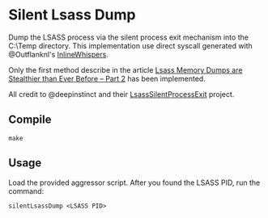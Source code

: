 # Silent Lsass Dump

Dump the LSASS process via the silent process exit mechanism into the C:\\Temp directory.
This implementation use direct syscall generated with @Outflanknl's [InlineWhispers](https://github.com/outflanknl/InlineWhispers).

Only the first method describe in the article [Lsass Memory Dumps are Stealthier than Ever Before – Part 2](https://www.deepinstinct.com/2021/02/16/lsass-memory-dumps-are-stealthier-than-ever-before-part-2/) has been implemented.

All credit to @deepinstinct and their [LsassSilentProcessExit](https://github.com/deepinstinct/LsassSilentProcessExit) project.

## Compile

```
make
```

## Usage

Load the provided aggressor script. After you found the LSASS PID, run the command:

```
silentLsassDump <LSASS PID>
```